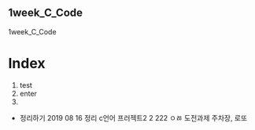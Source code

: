 ## 1week_C_Code
1week_C_Code
# Index
1. test
2. enter
3. 
- 정리하기 2019 08 16
정리
c언어 프러젝트2 2 222
ㅇㅀ
도전과제 주차장, 로또
